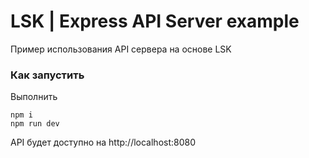# LSK | Express API Server example

Пример использования API сервера на основе LSK

### Как запустить
Выполнить
```
npm i
npm run dev
```
API будет доступно на http://localhost:8080

